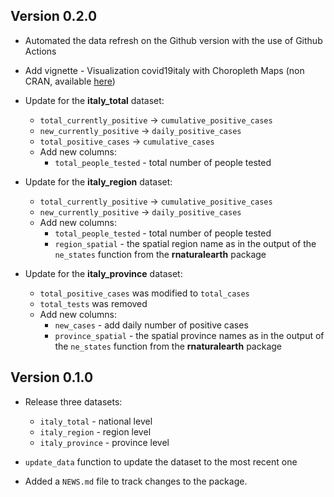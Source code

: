 ## Version 0.2.0

* Automated the data refresh on the Github version with the use of Github Actions
* Add vignette - Visualization covid19italy with Choropleth Maps (non CRAN, available [here](https://covid19r.github.io/covid19italy/articles/geospatial_visualization.html))
* Update for the **italy_total** dataset:
  - `total_currently_positive` -> `cumulative_positive_cases`
  - `new_currently_positive` -> `daily_positive_cases`
  - `total_positive_cases` -> `cumulative_cases`
  - Add new columns:
      - `total_people_tested` - total number of people tested 
  
* Update for the **italy_region** dataset:
  - `total_currently_positive` -> `cumulative_positive_cases`
  - `new_currently_positive` -> `daily_positive_cases`
   - Add new columns:
      - `total_people_tested` - total number of people tested 
      - `region_spatial` - the spatial region name as in the output of the `ne_states` function from the **rnaturalearth** package

* Update for the **italy_province** dataset:
  - `total_positive_cases` was modified to `total_cases`
  -  `total_tests` was removed
  - Add new columns:
      - `new_cases` - add daily number of positive cases
      - `province_spatial` - the spatial province names as in the output of the `ne_states` function from the **rnaturalearth** package

## Version 0.1.0

* Release three datasets:
  - `italy_total` - national level
  - `italy_region` - region level
  - `italy_province` - province level
* `update_data` function to update the dataset to the most recent one


* Added a `NEWS.md` file to track changes to the package.
